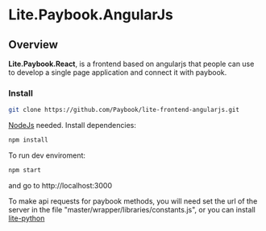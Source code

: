 # Lite.Paybook.AngularJs


## Overview

**Lite.Paybook.React**, is a frontend based on angularjs that people can use to develop a single page application and connect it with paybook.

### Install

```sh
git clone https://github.com/Paybook/lite-frontend-angularjs.git
```

[NodeJs](https://nodejs.org/en/download/) needed. Install dependencies:
```sh
npm install
```
To run dev enviroment:
```sh
npm start
```
and go to http://localhost:3000

To make api requests for paybook methods, you will need set the url of the server in the file "master/wrapper/libraries/constants.js",
or you can install [lite-python](https://github.com/Paybook/lite-python)
